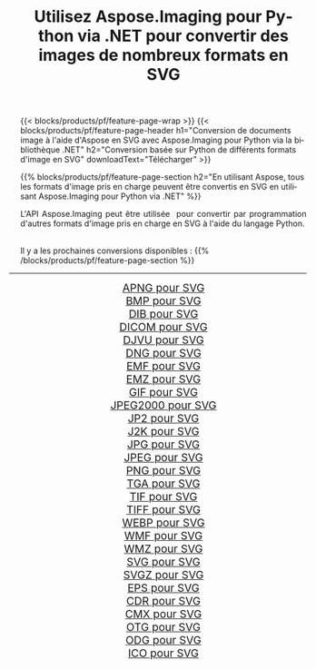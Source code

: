 ﻿---
title: Utilisez Aspose.Imaging pour Python via .NET pour convertir des images de nombreux formats en SVG 
weight: 3920
url: /fr/python-net/conversion/to/svg 
lang: fr
langdirlevel: 2
locales: zh-hans,ja,it,ru,de,es,fr,nl,id,lt,pl,pt,vi,tr,ko,zh-hant,ar,hi,th,sv,cs,uk,he
description: Vous pouvez utiliser Aspose.Imaging pour Python via la bibliothèque .NET pour convertir une variété de formats en SVG
---

{{< blocks/products/pf/feature-page-wrap >}}
{{< blocks/products/pf/feature-page-header h1="Conversion de documents image à l'aide d'Aspose en SVG avec Aspose.Imaging pour Python via la bibliothèque .NET" h2="Conversion basée sur Python de différents formats d'image en SVG" downloadText="Télécharger" >}}


{{% blocks/products/pf/feature-page-section  h2="En utilisant Aspose, tous les formats d'image pris en charge peuvent être convertis en SVG en utilisant Aspose.Imaging pour Python via .NET" %}}
<p align=justify>L'API Aspose.Imaging peut être utilisée  pour convertir par programmation d'autres formats d'image pris en charge en SVG à l'aide du langage Python.</p>
<br/>
Il y a les prochaines conversions disponibles :
{{% /blocks/products/pf/feature-page-section %}}
<div class="container-fluid productfamilypage bg-gray">
    <div class="convertypes bg-gray agp-content section">
        <div class="container">
		<hr style="margin-left:-20px;"/>
		<div class="row other-converters" style="gap: 10px;font-size: 19px;text-align:center;">
		    <div class='col-md-2 other-converter remove-lp remove-rp'><a href="/imaging/fr/python-net/conversion/apng-to-svg" style="padding:15px;">APNG pour SVG</a></div>
<div class='col-md-2 other-converter remove-lp remove-rp'><a href="/imaging/fr/python-net/conversion/bmp-to-svg" style="padding:15px;">BMP pour SVG</a></div>
<div class='col-md-2 other-converter remove-lp remove-rp'><a href="/imaging/fr/python-net/conversion/dib-to-svg" style="padding:15px;">DIB pour SVG</a></div>
<div class='col-md-2 other-converter remove-lp remove-rp'><a href="/imaging/fr/python-net/conversion/dicom-to-svg" style="padding:15px;">DICOM pour SVG</a></div>
<div class='col-md-2 other-converter remove-lp remove-rp'><a href="/imaging/fr/python-net/conversion/djvu-to-svg" style="padding:15px;">DJVU pour SVG</a></div>
<div class='col-md-2 other-converter remove-lp remove-rp'><a href="/imaging/fr/python-net/conversion/dng-to-svg" style="padding:15px;">DNG pour SVG</a></div>
<div class='col-md-2 other-converter remove-lp remove-rp'><a href="/imaging/fr/python-net/conversion/emf-to-svg" style="padding:15px;">EMF pour SVG</a></div>
<div class='col-md-2 other-converter remove-lp remove-rp'><a href="/imaging/fr/python-net/conversion/emz-to-svg" style="padding:15px;">EMZ pour SVG</a></div>
<div class='col-md-2 other-converter remove-lp remove-rp'><a href="/imaging/fr/python-net/conversion/gif-to-svg" style="padding:15px;">GIF pour SVG</a></div>
<div class='col-md-2 other-converter remove-lp remove-rp'><a href="/imaging/fr/python-net/conversion/jpeg2000-to-svg" style="padding:15px;">JPEG2000 pour SVG</a></div>
<div class='col-md-2 other-converter remove-lp remove-rp'><a href="/imaging/fr/python-net/conversion/jp2-to-svg" style="padding:15px;">JP2 pour SVG</a></div>
<div class='col-md-2 other-converter remove-lp remove-rp'><a href="/imaging/fr/python-net/conversion/j2k-to-svg" style="padding:15px;">J2K pour SVG</a></div>
<div class='col-md-2 other-converter remove-lp remove-rp'><a href="/imaging/fr/python-net/conversion/jpg-to-svg" style="padding:15px;">JPG pour SVG</a></div>
<div class='col-md-2 other-converter remove-lp remove-rp'><a href="/imaging/fr/python-net/conversion/jpeg-to-svg" style="padding:15px;">JPEG pour SVG</a></div>
<div class='col-md-2 other-converter remove-lp remove-rp'><a href="/imaging/fr/python-net/conversion/png-to-svg" style="padding:15px;">PNG pour SVG</a></div>
<div class='col-md-2 other-converter remove-lp remove-rp'><a href="/imaging/fr/python-net/conversion/tga-to-svg" style="padding:15px;">TGA pour SVG</a></div>
<div class='col-md-2 other-converter remove-lp remove-rp'><a href="/imaging/fr/python-net/conversion/tif-to-svg" style="padding:15px;">TIF pour SVG</a></div>
<div class='col-md-2 other-converter remove-lp remove-rp'><a href="/imaging/fr/python-net/conversion/tiff-to-svg" style="padding:15px;">TIFF pour SVG</a></div>
<div class='col-md-2 other-converter remove-lp remove-rp'><a href="/imaging/fr/python-net/conversion/webp-to-svg" style="padding:15px;">WEBP pour SVG</a></div>
<div class='col-md-2 other-converter remove-lp remove-rp'><a href="/imaging/fr/python-net/conversion/wmf-to-svg" style="padding:15px;">WMF pour SVG</a></div>
<div class='col-md-2 other-converter remove-lp remove-rp'><a href="/imaging/fr/python-net/conversion/wmz-to-svg" style="padding:15px;">WMZ pour SVG</a></div>
<div class='col-md-2 other-converter remove-lp remove-rp'><a href="/imaging/fr/python-net/conversion/svg-to-svg" style="padding:15px;">SVG pour SVG</a></div>
<div class='col-md-2 other-converter remove-lp remove-rp'><a href="/imaging/fr/python-net/conversion/svgz-to-svg" style="padding:15px;">SVGZ pour SVG</a></div>
<div class='col-md-2 other-converter remove-lp remove-rp'><a href="/imaging/fr/python-net/conversion/eps-to-svg" style="padding:15px;">EPS pour SVG</a></div>
<div class='col-md-2 other-converter remove-lp remove-rp'><a href="/imaging/fr/python-net/conversion/cdr-to-svg" style="padding:15px;">CDR pour SVG</a></div>
<div class='col-md-2 other-converter remove-lp remove-rp'><a href="/imaging/fr/python-net/conversion/cmx-to-svg" style="padding:15px;">CMX pour SVG</a></div>
<div class='col-md-2 other-converter remove-lp remove-rp'><a href="/imaging/fr/python-net/conversion/otg-to-svg" style="padding:15px;">OTG pour SVG</a></div>
<div class='col-md-2 other-converter remove-lp remove-rp'><a href="/imaging/fr/python-net/conversion/odg-to-svg" style="padding:15px;">ODG pour SVG</a></div>
<div class='col-md-2 other-converter remove-lp remove-rp'><a href="/imaging/fr/python-net/conversion/ico-to-svg" style="padding:15px;">ICO pour SVG</a></div>
                </div>
        </div>
    </div>
</div>
<br/>

